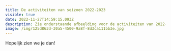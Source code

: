 ```yaml
---
title: De activiteiten van seizoen 2022-2023
visible: true
date: 2022-11-27T14:59:15.093Z
description: Zie onderstaande afbeelding voor de activiteiten van 2022-2023!
image: /img/125d863d-30a5-4500-9a8f-8d3ca111bb3e.jpg
---
```

H﻿opelijk zien we je dan!